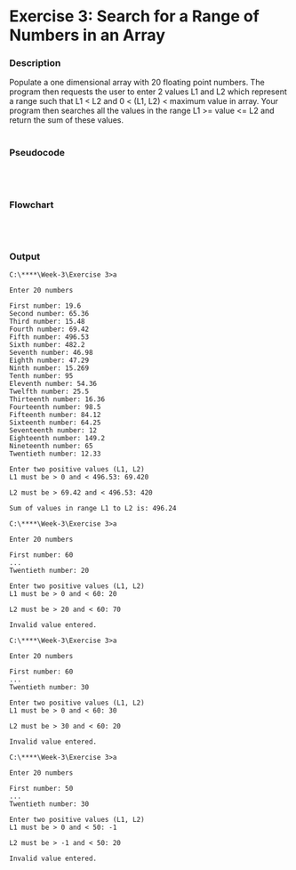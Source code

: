 # Exercise 3: Search for a Range of Numbers in an Array
### Description
Populate a one dimensional array with 20 floating point numbers. The program then requests the user to enter 2 values L1 and L2 which represent a range such that L1 < L2 and 0 < (L1, L2) < maximum value in array. Your program then searches all the values in the range L1 >= value <= L2 and return the sum of these values.
<br/><br/>
### Pseudocode

<br/><br/>
### Flowchart

<br/><br/>
### Output
```
C:\****\Week-3\Exercise 3>a

Enter 20 numbers

First number: 19.6
Second number: 65.36
Third number: 15.48
Fourth number: 69.42
Fifth number: 496.53
Sixth number: 482.2
Seventh number: 46.98
Eighth number: 47.29
Ninth number: 15.269
Tenth number: 95
Eleventh number: 54.36
Twelfth number: 25.5
Thirteenth number: 16.36
Fourteenth number: 98.5
Fifteenth number: 84.12
Sixteenth number: 64.25
Seventeenth number: 12
Eighteenth number: 149.2
Nineteenth number: 65
Twentieth number: 12.33

Enter two positive values (L1, L2)
L1 must be > 0 and < 496.53: 69.420

L2 must be > 69.42 and < 496.53: 420

Sum of values in range L1 to L2 is: 496.24

C:\****\Week-3\Exercise 3>a

Enter 20 numbers

First number: 60
...
Twentieth number: 20

Enter two positive values (L1, L2)
L1 must be > 0 and < 60: 20

L2 must be > 20 and < 60: 70

Invalid value entered.

C:\****\Week-3\Exercise 3>a

Enter 20 numbers

First number: 60
...
Twentieth number: 30

Enter two positive values (L1, L2)
L1 must be > 0 and < 60: 30

L2 must be > 30 and < 60: 20

Invalid value entered.

C:\****\Week-3\Exercise 3>a

Enter 20 numbers

First number: 50
...
Twentieth number: 30

Enter two positive values (L1, L2)
L1 must be > 0 and < 50: -1

L2 must be > -1 and < 50: 20

Invalid value entered.
```
